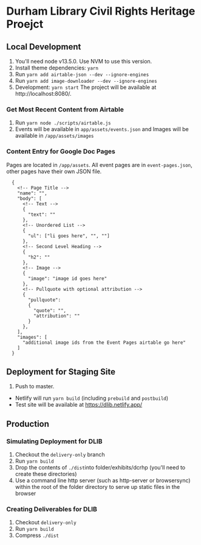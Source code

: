 # Durham Library Civil Rights Heritage Proejct

## Local Development

1. You'll need node v13.5.0. Use NVM to use this version.
1. Install theme dependencies: `yarn`
1. Run `yarn add airtable-json --dev --ignore-engines`
1. Run `yarn add image-downloader --dev --ignore-engines`
1. Development: `yarn start`
   The project will be available at http://localhost:8080/.
   
### Get Most Recent Content from Airtable

1. Run `yarn node ./scripts/airtable.js`
1. Events will be available in `app/assets/events.json` and Images will be available
   in `/app/assets/images`

### Content Entry for Google Doc Pages

Pages are located in `/app/assets`. All event pages are in `event-pages.json`, other pages have their own JSON file.

```
  {
    <!-- Page Title -->
    "name": "",
    "body": [
      <!-- Text -->
      {
        "text": ""
      },
      <!-- Unordered List -->
      {
        "ul": ["li goes here", "", ""]
      },
      <!-- Second Level Heading -->
      {
        "h2": ""
      },
      <!-- Image -->
      {
        "image": "image id goes here"
      },
      <!-- Pullquote with optional attribution -->
      {
        "pullquote":
        {
          "quote": "",
          "attribution": ""
        }
      },
    ],
    "images": [
      "additional image ids from the Event Pages airtable go here"
    ]
  }
```

## Deployment for Staging Site

1. Push to master.

- Netlify will run `yarn build` (including `prebuild` and `postbuild`)
- Test site will be available at https://dlib.netlify.app/

## Production

### Simulating Deployment for DLIB
1. Checkout the `delivery-only` branch
2. Run `yarn build`
3. Drop the contents of `./dist`into folder/exhibits/dcrhp (you'll need to create these directories)
4. Use a command line http server (such as http-server or browsersync) within the root of the folder directory to serve up static files in the browser

### Creating Deliverables for DLIB
1. Checkout `delivery-only`
2. Run `yarn build`
3. Compress `./dist`
